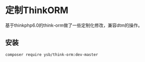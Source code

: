# 定制ThinkORM

基于thinkphp6.0的think-orm做了一些定制化修改，兼容dtm的操作。




## 安装
~~~
composer require ysb/think-orm:dev-master
~~~

